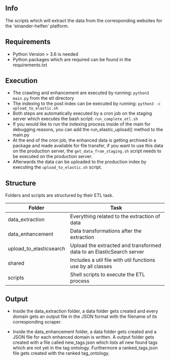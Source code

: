 ## Info
The scripts which will extract the data from the corresponding websites for the 'einander-helfen' platform.

## Requirements
- Python Version > 3.6 is needed
- Python packages which are required can be found in the requirements.txt

## Execution
- The crawling and enhancement are executed by running:
    `python3 main.py` from the etl directory
- The indexing to the post index can be executed by running:
    `python3 -c upload_to_elastic.sh`
- Both steps are automatically executed by a cron job on the staging server which executes the bash script:
    `run_complete_etl.sh`
- If you would like to run the indexing process inside of the main for debugging reasons,
   you can add the run_elastic_upload() method to the main.py
- At the end of the cron job, the enhanced data is getting archived in a package and made available for file transfer,
    if you want to use this data on the production server, the `get_data_from_staging.sh` script needs to be executed on the production server.
- Afterwards the data can be uploaded to the production index by executing the `upload_to_elastic.sh` script.

## Structure
Folders and scripts are structured by their ETL task.

| Folder                  | Task                                                                     |
| ----------------------- | ------------------------------------------------------------------------ |
| data_extraction         | Everything related to the extraction of data                             |
| data_enhancement        | Data transformations after the extraction                                |
| upload_to_elasticsearch | Upload the extracted and transformed data to an ElasticSearch server     |
| shared                  | Includes a util file with util functions use by all classes              |
| scripts                 | Shell scripts to execute the ETL process                                |
## Output

- Inside the data_extraction folder, a data folder gets created and every domain gets an output file
in the JSON format with the filename of its corresponding scraper.

- Inside the data_enhancement folder, a data folder gets created and a JSON file for each enhanced domain is written.
A output folder gets created with a file called new_tags.json which lists all new found tags which are not yet in 
the tag ontology. Furthermore a ranked_tags.json file gets created with the ranked tag_ontology.
